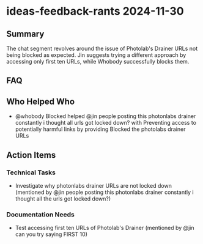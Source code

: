 # ideas-feedback-rants 2024-11-30

## Summary

The chat segment revolves around the issue of Photolab's Drainer URLs not being blocked as expected. Jin suggests trying a different approach by accessing only first ten URLs, while Whobody successfully blocks them.

## FAQ

## Who Helped Who

- @whobody Blocked helped @jin people posting this photonlabs drainer constantly i thought all urls got locked down? with Preventing access to potentially harmful links by providing Blocked the photolabs drainer URLs

## Action Items

### Technical Tasks

- Investigate why photonlabs drainer URLs are not locked down (mentioned by @jin people posting this photonlabs drainer constantly i thought all the urls got locked down?)

### Documentation Needs

- Test accessing first ten URLs of Photolab's Drainer (mentioned by @jin can you try saying FIRST 10)
